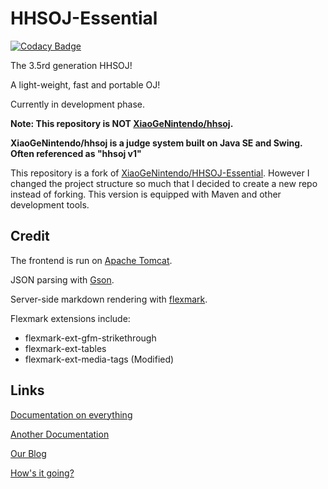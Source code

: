 # HHSOJ-Essential
[![Codacy Badge](https://app.codacy.com/project/badge/Grade/0c72cb688ed84af8964b9fd0f62e3894)](https://www.codacy.com/gh/HellHoleStudios/hhsoj?utm_source=github.com&amp;utm_medium=referral&amp;utm_content=HellHoleStudios/hhsoj&amp;utm_campaign=Badge_Grade)

The 3.5rd generation HHSOJ!

A light-weight, fast and portable OJ!

Currently in development phase.

**Note: This repository is NOT [XiaoGeNintendo/hhsoj](https://github.com/XiaoGeNintendo/hhsoj).**

**XiaoGeNintendo/hhsoj is a judge system built on Java SE and Swing. Often referenced as "hhsoj v1"**

This repository is a fork of [XiaoGeNintendo/HHSOJ-Essential](https://github.com/XiaoGeNintendo/HHSOJ-Essential).
However I changed the project structure so much that I decided to create a new repo instead of forking.
This version is equipped with Maven and other development tools.

## Credit
The frontend is run on [Apache Tomcat](https://tomcat.apache.org/).

JSON parsing with [Gson](https://github.com/google/gson).

Server-side markdown rendering with [flexmark](https://github.com/vsch/flexmark-java).

Flexmark extensions include:
-   flexmark-ext-gfm-strikethrough
-   flexmark-ext-tables
-   flexmark-ext-media-tags (Modified)

## Links
[Documentation on everything](https://xgn.gitbook.io/hhsoj-essential-doc/)

[Another Documentation](https://hhsoj.readthedocs.io/en/latest/)

[Our Blog](https://blog.hellholestudios.top/)

[How's it going?](https://oj.hellholestudios.top/)
